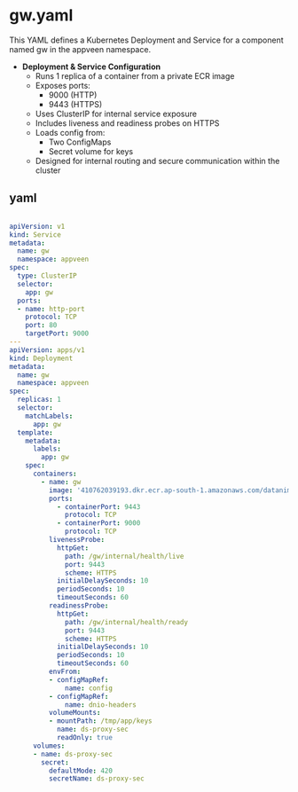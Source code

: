 # gw.yaml

This YAML defines a Kubernetes Deployment and Service for a component named gw in the appveen namespace.

- **Deployment & Service Configuration**
  - Runs 1 replica of a container from a private ECR image
  - Exposes ports:
    - 9000 (HTTP)
    - 9443 (HTTPS)
  - Uses ClusterIP for internal service exposure
  - Includes liveness and readiness probes on HTTPS
  - Loads config from:
    - Two ConfigMaps
    - Secret volume for keys
  - Designed for internal routing and secure communication within the cluster

## yaml 

```yaml

apiVersion: v1
kind: Service
metadata:
  name: gw
  namespace: appveen
spec:
  type: ClusterIP
  selector:
    app: gw
  ports:
  - name: http-port
    protocol: TCP
    port: 80
    targetPort: 9000
---
apiVersion: apps/v1
kind: Deployment
metadata:
  name: gw
  namespace: appveen
spec:
  replicas: 1
  selector:
    matchLabels:
      app: gw
  template:
    metadata:
      labels:
        app: gw
    spec:
      containers:
        - name: gw
          image: '410762039193.dkr.ecr.ap-south-1.amazonaws.com/datanimbus.io.gw:3.x-MAR-12'
          ports:
            - containerPort: 9443
              protocol: TCP
            - containerPort: 9000
              protocol: TCP
          livenessProbe:
            httpGet:
              path: /gw/internal/health/live
              port: 9443
              scheme: HTTPS
            initialDelaySeconds: 10
            periodSeconds: 10
            timeoutSeconds: 60
          readinessProbe:
            httpGet:
              path: /gw/internal/health/ready
              port: 9443
              scheme: HTTPS
            initialDelaySeconds: 10
            periodSeconds: 10
            timeoutSeconds: 60
          envFrom:
          - configMapRef:
              name: config
          - configMapRef:
              name: dnio-headers
          volumeMounts:
          - mountPath: /tmp/app/keys
            name: ds-proxy-sec
            readOnly: true
      volumes:
      - name: ds-proxy-sec
        secret:
          defaultMode: 420
          secretName: ds-proxy-sec
```